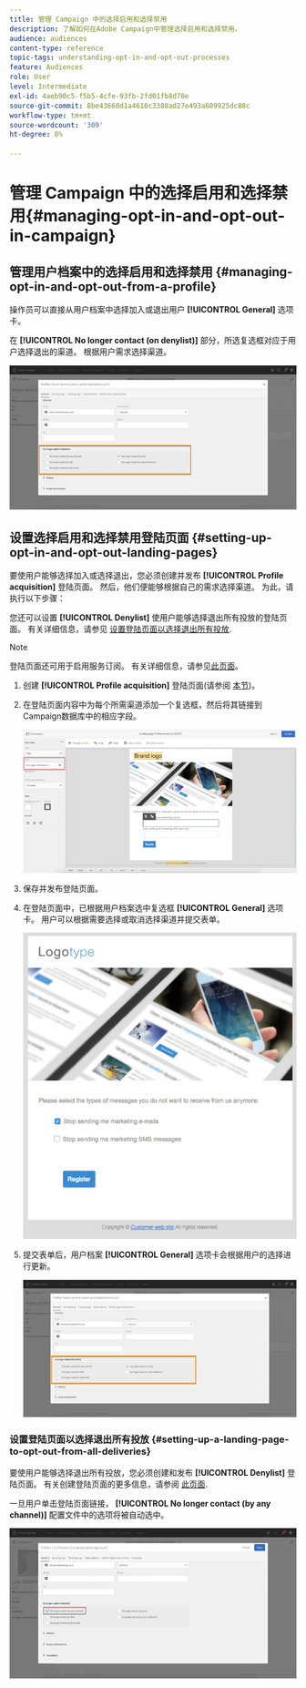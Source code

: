 ```yaml
---
title: 管理 Campaign 中的选择启用和选择禁用
description: 了解如何在Adobe Campaign中管理选择启用和选择禁用。
audience: audiences
content-type: reference
topic-tags: understanding-opt-in-and-opt-out-processes
feature: Audiences
role: User
level: Intermediate
exl-id: 4aeb90c5-f5b5-4cfe-93fb-2fd01fb8d70e
source-git-commit: 8be43668d1a4610c3388ad27e493a689925dc88c
workflow-type: tm+mt
source-wordcount: '309'
ht-degree: 8%

---
```


# 管理 Campaign 中的选择启用和选择禁用{#managing-opt-in-and-opt-out-in-campaign}

## 管理用户档案中的选择启用和选择禁用 {#managing-opt-in-and-opt-out-from-a-profile}

操作员可以直接从用户档案中选择加入或退出用户 **[!UICONTROL General]** 选项卡。

在 **[!UICONTROL No longer contact (on denylist)]** 部分，所选复选框对应于用户选择退出的渠道。 根据用户需求选择渠道。

![](assets/optin_landingpage_3.png)

## 设置选择启用和选择禁用登陆页面 {#setting-up-opt-in-and-opt-out-landing-pages}

要使用户能够选择加入或选择退出，您必须创建并发布 **[!UICONTROL Profile acquisition]** 登陆页面。 然后，他们便能够根据自己的需求选择渠道。 为此，请执行以下步骤：

您还可以设置 **[!UICONTROL Denylist]** 使用户能够选择退出所有投放的登陆页面。 有关详细信息，请参见 [设置登陆页面以选择退出所有投放](#setting-up-a-landing-page-to-opt-out-from-all-deliveries).

>[!NOTE]
>
>登陆页面还可用于启用服务订阅。 有关详细信息，请参见[此页面](../../channels/using/configuring-landing-page.md#linking-a-landing-page-to-a-service)。

1. 创建 **[!UICONTROL Profile acquisition]** 登陆页面(请参阅 [本节](../../channels/using/getting-started-with-landing-pages.md))。
1. 在登陆页面内容中为每个所需渠道添加一个复选框，然后将其链接到Campaign数据库中的相应字段。

   ![](assets/optin_landingpage_1.png)

1. 保存并发布登陆页面。
1. 在登陆页面中，已根据用户档案选中复选框 **[!UICONTROL General]** 选项卡。 用户可以根据需要选择或取消选择渠道并提交表单。

   ![](assets/optin_landingpage_2.png)

1. 提交表单后，用户档案 **[!UICONTROL General]** 选项卡会根据用户的选择进行更新。

   ![](assets/optin_landingpage_3.png)

### 设置登陆页面以选择退出所有投放 {#setting-up-a-landing-page-to-opt-out-from-all-deliveries}

要使用户能够选择退出所有投放，您必须创建和发布 **[!UICONTROL Denylist]** 登陆页面。 有关创建登陆页面的更多信息，请参阅 [此页面](../../channels/using/getting-started-with-landing-pages.md).

一旦用户单击登陆页面链接， **[!UICONTROL No longer contact (by any channel)]** 配置文件中的选项将被自动选中。

![](assets/blocklisting_allchannels.png)
